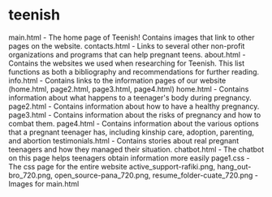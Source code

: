 # teenish

main.html - The home page of Teenish! Contains images that link to other pages on the website.
contacts.html - Links to several other non-profit organizations and programs that can help pregnant teens.
about.html - Contains the websites we used when researching for Teenish. This list functions as both a bibliography and recommendations for further reading.
info.html - Contains links to the information pages of our website (home.html, page2.html, page3.html, page4.html)
home.html - Contains information about what happens to a teenager's body during pregnancy.
page2.html - Contains information about how to have a healthy pregnancy.
page3.html - Contains information about the risks of pregnancy and how to combat them.
page4.html - Contains information about the various options that a pregnant teenager has, including kinship care, adoption, parenting, and abortion
testimonials.html - Contains stories about real pregnant teenagers and how they managed their situation.
chatbot.html - The chatbot on this page helps teenagers obtain information more easily
page1.css - The css page for the entire website
active_support-rafiki.png, hang_out-bro_720.png, open_source-pana_720.png, resume_folder-cuate_720.png - Images for main.html
